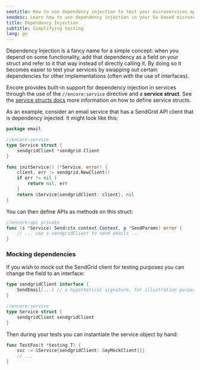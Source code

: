 ```yaml
---
seotitle: How to use dependency injection to test your microservices app
seodesc: Learn how to use dependency injection in your Go based microservices backend application using Encore.
title: Dependency Injection
subtitle: Simplifying testing
lang: go
---
```


Dependency Injection is a fancy name for a simple concept: when you depend on some
functionality, add that dependency as a field on your struct and refer to it that way
instead of directly calling it. By doing so it becomes easier to test your services
by swapping out certain dependencies for other implementations (often with the use of
interfaces).

Encore provides built-in support for dependency injection in services through the use
of the `//encore:service` directive and a **service struct**. See the [service structs docs](/docs/primitives/services-and-apis/service-structs) more information on how to define service structs.

As an example, consider an email service that has a SendGrid API client that is
dependency injected. It might look like this:

```go
package email

//encore:service
type Service struct {
	sendgridClient *sendgrid.Client
}

func initService() (*Service, error) {
    client, err := sendgrid.NewClient()
    if err != nil {
        return nil, err
    }
    return &Service{sendgridClient: client}, nil
}
```

You can then define APIs as methods on this struct:
```go
//encore:api private
func (s *Service) Send(ctx context.Context, p *SendParams) error {
	// ... use s.sendgridClient to send emails ...
}
```

### Mocking dependencies

If you wish to mock out the SendGrid client for testing purposes you can change the
field to an interface:

```go
type sendgridClient interface {
	SendEmail(...) // a hypothetical signature, for illustration purposes
}

//encore:service
type Service struct {
    sendgridClient sendgridClient
}
```

Then during your tests you can instantiate the service object by hand:
```go
func TestFoo(t *testing.T) {
    svc := &Service{sendgridClient: &myMockClient{}}
    // ...
}
```
